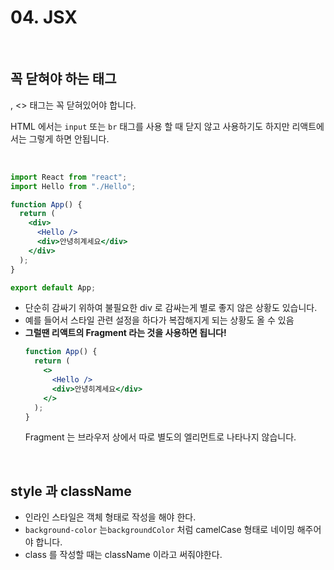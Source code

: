 # 04. JSX

<br>

## 꼭 닫혀야 하는 태그

<div></div>, <></> 태그는 꼭 닫혀있어야 합니다.

<br>

HTML 에서는 `input` 또는 `br` 태그를 사용 할 때 닫지 않고 사용하기도 하지만 리액트에서는 그렇게 하면 안됩니다.

<br>

```jsx
import React from "react";
import Hello from "./Hello";

function App() {
  return (
    <div>
      <Hello />
      <div>안녕히계세요</div>
    </div>
  );
}

export default App;
```

- 단순히 감싸기 위하여 불필요한 div 로 감싸는게 별로 좋지 않은 상황도 있습니다.
- 예를 들어서 스타일 관련 설정을 하다가 복잡해지게 되는 상황도 올 수 있음
- **그럴땐 리액트의 Fragment 라는 것을 사용하면 됩니다!**
  ```jsx
  function App() {
    return (
      <>
        <Hello />
        <div>안녕히계세요</div>
      </>
    );
  }
  ```
  Fragment 는 브라우저 상에서 따로 별도의 엘리먼트로 나타나지 않습니다.

<br>

## style 과 className

- 인라인 스타일은 객체 형태로 작성을 해야 한다.
- `background-color` 는`backgroundColor` 처럼 camelCase 형태로 네이밍 해주어야 합니다.
- class 를 작성할 때는 className 이라고 써줘야한다.
